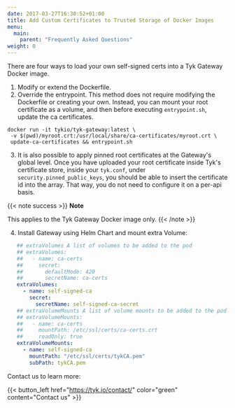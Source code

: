 ```yaml
---
date: 2017-03-27T16:30:52+01:00
title: Add Custom Certificates to Trusted Storage of Docker Images
menu:
  main:
    parent: "Frequently Asked Questions"
weight: 0 
---
```


There are four ways to load your own self-signed certs into a Tyk Gateway Docker image.

1. Modify or extend the Dockerfile.
2. Override the entrypoint. This method does not require modifying the Dockerfile or creating your own. Instead, you can mount your root certificate as a volume, and then before executing `entrypoint.sh`, update the ca certificates.
```{.copyWrapper}
docker run -it tykio/tyk-gateway:latest \
 -v $(pwd)/myroot.crt:/usr/local/share/ca-certificates/myroot.crt \
 update-ca-certificates && entrypoint.sh
```

3. It is also possible to apply pinned root certificates at the Gateway's global level. Once you have uploaded your root certificate inside Tyk's certificate store, inside your `tyk.conf`, under `security.pinned_public_keys`, you should be able to insert the certificate id into the array. That way, you do not need to configure it on a per-api basis. 

{{< note success >}}
**Note**  

This applies to the Tyk Gateway Docker image only.
{{< /note >}}

4. Install Gateway using Helm Chart and mount extra Volume:
```yaml
   ## extraVolumes A list of volumes to be added to the pod
   ## extraVolumes:
   ##   - name: ca-certs
   ##     secret:
   ##       defaultMode: 420
   ##       secretName: ca-certs
   extraVolumes: 
     - name: self-signed-ca
       secret:
         secretName: self-signed-ca-secret
   ## extraVolumeMounts A list of volume mounts to be added to the pod
   ## extraVolumeMounts:
   ##   - name: ca-certs
   ##     mountPath: /etc/ssl/certs/ca-certs.crt
   ##     readOnly: true
   extraVolumeMounts: 
     - name: self-signed-ca
       mountPath: "/etc/ssl/certs/tykCA.pem"
       subPath: tykCA.pem
```


Contact us to learn more:

{{< button_left href="https://tyk.io/contact/" color="green" content="Contact us" >}}
